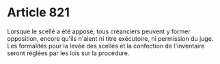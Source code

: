 # Article 821

Lorsque le scellé a été apposé, tous créanciers peuvent y former opposition, encore qu'ils n'aient ni titre exécutoire, ni permission du juge.   Les formalités pour la levée des scellés et la confection de l'inventaire seront réglées par les lois sur la procédure.